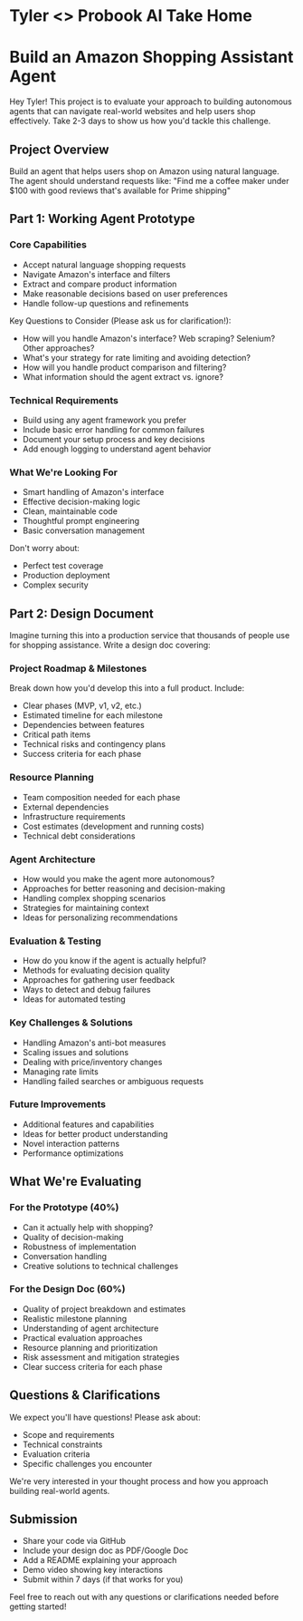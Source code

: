 # Tyler <> Probook AI Take Home

# Build an Amazon Shopping Assistant Agent

Hey Tyler! This project is to evaluate your approach to building autonomous agents that can navigate real-world websites and help users shop effectively. Take 2-3 days to show us how you'd tackle this challenge.

## Project Overview

Build an agent that helps users shop on Amazon using natural language. The agent should understand requests like:
"Find me a coffee maker under $100 with good reviews that's available for Prime shipping"

## Part 1: Working Agent Prototype

### Core Capabilities

- Accept natural language shopping requests
- Navigate Amazon's interface and filters
- Extract and compare product information
- Make reasonable decisions based on user preferences
- Handle follow-up questions and refinements

Key Questions to Consider (Please ask us for clarification!):

- How will you handle Amazon's interface? Web scraping? Selenium? Other approaches?
- What's your strategy for rate limiting and avoiding detection?
- How will you handle product comparison and filtering?
- What information should the agent extract vs. ignore?

### Technical Requirements

- Build using any agent framework you prefer
- Include basic error handling for common failures
- Document your setup process and key decisions
- Add enough logging to understand agent behavior

### What We're Looking For

- Smart handling of Amazon's interface
- Effective decision-making logic
- Clean, maintainable code
- Thoughtful prompt engineering
- Basic conversation management

Don't worry about:

- Perfect test coverage
- Production deployment
- Complex security

## Part 2: Design Document

Imagine turning this into a production service that thousands of people use for shopping assistance. Write a design doc covering:

### Project Roadmap & Milestones

Break down how you'd develop this into a full product. Include:

- Clear phases (MVP, v1, v2, etc.)
- Estimated timeline for each milestone
- Dependencies between features
- Critical path items
- Technical risks and contingency plans
- Success criteria for each phase

### Resource Planning

- Team composition needed for each phase
- External dependencies
- Infrastructure requirements
- Cost estimates (development and running costs)
- Technical debt considerations

### Agent Architecture

- How would you make the agent more autonomous?
- Approaches for better reasoning and decision-making
- Handling complex shopping scenarios
- Strategies for maintaining context
- Ideas for personalizing recommendations

### Evaluation & Testing

- How do you know if the agent is actually helpful?
- Methods for evaluating decision quality
- Approaches for gathering user feedback
- Ways to detect and debug failures
- Ideas for automated testing

### Key Challenges & Solutions

- Handling Amazon's anti-bot measures
- Scaling issues and solutions
- Dealing with price/inventory changes
- Managing rate limits
- Handling failed searches or ambiguous requests

### Future Improvements

- Additional features and capabilities
- Ideas for better product understanding
- Novel interaction patterns
- Performance optimizations

## What We're Evaluating

### For the Prototype (40%)

- Can it actually help with shopping?
- Quality of decision-making
- Robustness of implementation
- Conversation handling
- Creative solutions to technical challenges

### For the Design Doc (60%)

- Quality of project breakdown and estimates
- Realistic milestone planning
- Understanding of agent architecture
- Practical evaluation approaches
- Resource planning and prioritization
- Risk assessment and mitigation strategies
- Clear success criteria for each phase

## Questions & Clarifications

We expect you'll have questions! Please ask about:

- Scope and requirements
- Technical constraints
- Evaluation criteria
- Specific challenges you encounter

We're very interested in your thought process and how you approach building real-world agents.

## Submission

- Share your code via GitHub
- Include your design doc as PDF/Google Doc
- Add a README explaining your approach
- Demo video showing key interactions
- Submit within 7 days (if that works for you)

Feel free to reach out with any questions or clarifications needed before getting started!
